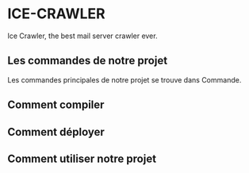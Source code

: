 # ICE-CRAWLER

Ice Crawler, the best mail server crawler ever.

## Les commandes de notre projet 

Les commandes principales de notre projet se trouve dans Commande.


## Comment compiler  


## Comment déployer


## Comment utiliser notre projet